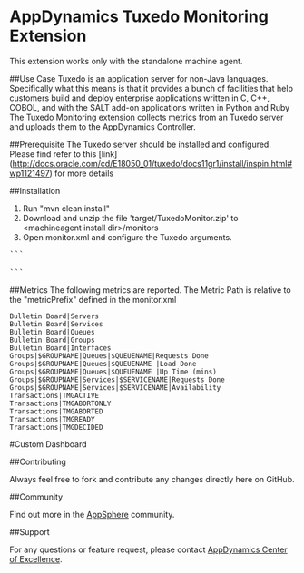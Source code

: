# AppDynamics Tuxedo Monitoring Extension

This extension works only with the standalone machine agent.

##Use Case
Tuxedo is an application server for non-Java languages. Specifically what this means is that it provides a bunch of facilities that help customers build and deploy enterprise applications written in C, C++, COBOL, and with the SALT add-on applications written in Python and Ruby
The Tuxedo Monitoring extension collects metrics from an Tuxedo server and uploads them to the AppDynamics Controller. 

##Prerequisite
The Tuxedo server should be installed and configured. Please find refer to this [link] (http://docs.oracle.com/cd/E18050_01/tuxedo/docs11gr1/install/inspin.html#wp1121497) for more details

##Installation

1. Run "mvn clean install"
2. Download and unzip the file 'target/TuxedoMonitor.zip' to \<machineagent install dir\>/monitors
3. Open monitor.xml and configure the Tuxedo arguments.
<pre>
```
<argument name="tmadmin-path" is-required="true" default-value="/path/to/tuxedo/bin/tmadmin"/>
```
</pre>

##Metrics
The following metrics are reported. The Metric Path is relative to the "metricPrefix" defined in the monitor.xml
```
Bulletin Board|Servers
Bulletin Board|Services
Bulletin Board|Queues
Bulletin Board|Groups
Bulletin Board|Interfaces
Groups|$GROUPNAME|Queues|$QUEUENAME|Requests Done
Groups|$GROUPNAME|Queues|$QUEUENAME |Load Done
Groups|$GROUPNAME|Queues|$QUEUENAME |Up Time (mins)
Groups|$GROUPNAME|Services|$SERVICENAME|Requests Done 
Groups|$GROUPNAME|Services|$SERVICENAME|Availability
Transactions|TMGACTIVE
Transactions|TMGABORTONLY
Transactions|TMGABORTED
Transactions|TMGREADY
Transactions|TMGDECIDED
```


#Custom Dashboard


##Contributing

Always feel free to fork and contribute any changes directly here on GitHub.

##Community

Find out more in the [AppSphere](http://appsphere.appdynamics.com/t5/eXchange/Tuxedo-Monitoring-Extension/idi-p/5717) community.

##Support

For any questions or feature request, please contact [AppDynamics Center of Excellence](mailto:help@appdynamics.com).
